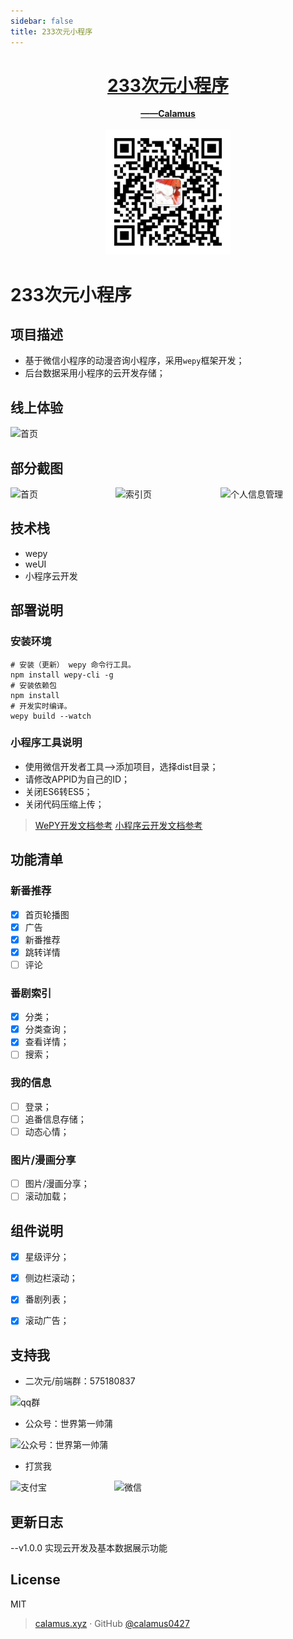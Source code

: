 ```yaml
---
sidebar: false
title: 233次元小程序
---
```




<h1 align="center">
<a href="http://calamus.wiki/vue-docute/233point/docs/#/">233次元小程序</a>
</h1>


<p align="center">
  <a href="https://www.calamus.xyz">
    <b>——Calamus</b>
  </a>
  <br><br>
  <a href="https://www.calamus.xyz">
    <img src="./img/2.jpg" width=200>
  </a>
</p>

# 233次元小程序

## 项目描述
- 基于微信小程序的动漫咨询小程序，采用`wepy`框架开发；
- 后台数据采用小程序的云开发存储；

## 线上体验
<img src="https://233.calamus.xyz/233%E6%AC%A1%E5%85%83%E5%B0%8F%E7%A8%8B%E5%BA%8F.jpg" alt="首页" style="width:300px"   />



## 部分截图
<div style="display:flex">
    <img src="https://233.calamus.xyz/image/233/233show1.jpeg" alt="首页" style="width:250px;height:100%;margin-right:1rem;"  />
    <img src="https://233.calamus.xyz/image/233/233show2.jpeg" alt="索引页" style="width:250px;height:100%;margin-right:1rem;" />
    <img src="https://233.calamus.xyz/image/233/233show3.jpeg" alt="个人信息管理" style="width:250px;height:100%;margin-right:1rem;" />
</div>


## 技术栈
- wepy
- weUI
- 小程序云开发

## 部署说明

### 安装环境
```
# 安装（更新） wepy 命令行工具。
npm install wepy-cli -g
# 安装依赖包
npm install
# 开发实时编译。
wepy build --watch
```

### 小程序工具说明
- 使用微信开发者工具-->添加项目，选择dist目录；
- 请修改APPID为自己的ID；
- 关闭ES6转ES5；
- 关闭代码压缩上传；

> [WePY开发文档参考](https://tencent.github.io/wepy/)
> [小程序云开发文档参考](https://tencent.github.io/wepy/)

## 功能清单

### 新番推荐
- [x] 首页轮播图
- [x] 广告
- [x] 新番推荐
- [x] 跳转详情
- [ ] 评论

### 番剧索引
- [x] 分类；
- [x] 分类查询；
- [x] 查看详情；
- [ ] 搜索；

### 我的信息
- [ ] 登录；
- [ ] 追番信息存储；
- [ ] 动态心情；

### 图片/漫画分享
- [ ] 图片/漫画分享；
- [ ] 滚动加载；

## 组件说明
- [x] 星级评分；
- [x] 侧边栏滚动；
- [x] 番剧列表；
- [x] 滚动广告；



## 支持我
- 二次元/前端群：575180837

 <img src="https://cdn.calamus.xyz/qq%E7%BE%A4.png" alt="qq群" width="150"  />

- 公众号：世界第一帅蒲

<img src="https://cdn.calamus.xyz/wechat.jpg" alt="公众号：世界第一帅蒲" width="150"  />

- 打赏我

<div style="display:flex">
    <img src="https://cdn.calamus.xyz/mayun.bmp" alt="支付宝"  style="width:150px;height:100%;margin-right:1rem;"  />
    <img src="https://cdn.calamus.xyz/mahuateng.bmp" alt="微信" 
    style="width:150px;height:100%;margin-right:1rem;"  />
</div>

## 更新日志
--v1.0.0
    实现云开发及基本数据展示功能

## License
MIT


> [calamus.xyz](https://calamus.xyz) · GitHub [@calamus0427](https://github.com/calamus0427) 